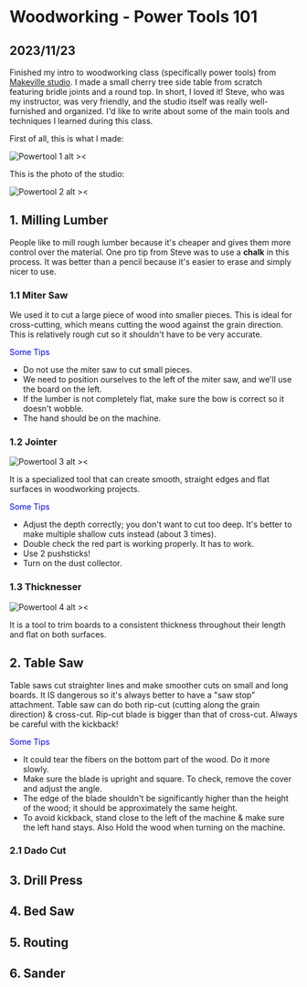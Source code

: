 # Woodworking - Power Tools 101
## 2023/11/23

Finished my intro to woodworking class (specifically power tools) from [Makeville studio](https://makeville.com). I made a small cherry tree side table from scratch featuring bridle joints and a round top. In short, I loved it! Steve, who was my instructor, was very friendly, and the studio itself was really well-furnished and organized. I'd like to write about some of the main tools and techniques I learned during this class.

First of all, this is what I made:

![Powertool 1 alt ><](https://github.com/jinnycho/jinnycho.github.io/blob/main/src/assets/photos/powertool1.png?raw=true)

This is the photo of the studio:

![Powertool 2 alt ><](https://github.com/jinnycho/jinnycho.github.io/blob/main/src/assets/photos/powertool2.png?raw=true)


## 1. Milling Lumber
People like to mill rough lumber because it's cheaper and gives them more control over the material. One pro tip from Steve was to use a **chalk** in this process. It was better than a pencil because it's easier to erase and simply nicer to use.

### 1.1 Miter Saw
We used it to cut a large piece of wood into smaller pieces. This is ideal for cross-cutting, which means cutting the wood against the grain direction. This is relatively rough cut so it shouldn't have to be very accurate.

<span style="color:blue">Some Tips</span>
- Do not use the miter saw to cut small pieces.
- We need to position ourselves to the left of the miter saw, and we'll use the board on the left.
- If the lumber is not completely flat, make sure the bow is correct so it doesn't wobble.
- The hand should be on the machine.


### 1.2 Jointer

![Powertool 3 alt ><](https://github.com/jinnycho/jinnycho.github.io/blob/main/src/assets/photos/powertool3.png?raw=true)

It is a specialized tool that can create smooth, straight edges and flat surfaces in woodworking projects.

<span style="color:blue">Some Tips</span>
- Adjust the depth correctly; you don't want to cut too deep. It's better to make multiple shallow cuts instead (about 3 times).
- Double check the red part is working properly. It has to work.
- Use 2 pushsticks!
- Turn on the dust collector.

### 1.3 Thicknesser

![Powertool 4 alt ><](https://github.com/jinnycho/jinnycho.github.io/blob/main/src/assets/photos/powertool4.png?raw=true)

It is a tool to trim boards to a consistent thickness throughout their length and flat on both surfaces.

## 2. Table Saw

Table saws cut straighter lines and make smoother cuts on small and long boards. It IS dangerous so it's always better to have a "saw stop" attachment. Table saw can do both rip-cut (cutting along the grain direction) & cross-cut. Rip-cut blade is bigger than that of cross-cut. Always be careful with the kickback!

<span style="color:blue">Some Tips</span>
- It could tear the fibers on the bottom part of the wood. Do it more slowly.
- Make sure the blade is upright and square. To check, remove the cover and adjust the angle.
- The edge of the blade shouldn't be significantly higher than the height of the wood; it should be approximately the same height.
- To avoid kickback, stand close to the left of the machine & make sure the left hand stays. Also Hold the wood when turning on the machine.

### 2.1 Dado Cut

## 3. Drill Press

## 4. Bed Saw

## 5. Routing

## 6. Sander




